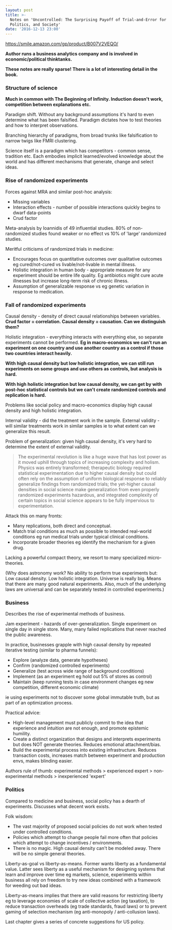 ```yaml
---
layout: post
title: >-
  Notes on 'Uncontrolled: The Surprising Payoff of Trial-and-Error for Business,
  Politics, and Society'
date: '2016-12-13 23:00'
---
```


<https://smile.amazon.com/gp/product/B007V2VEQO/>

__Author runs a business analytics company and is involved in economic/political thinktanks.__

__These notes are really sparse! There is a lot of interesting detail in the book.__

### Structure of science

__Much in common with The Beginning of Infinity. Induction doesn't work, competition between explanations etc.__

Paradigm shift. Without any background assumptions it's hard to even determine what has been falsified. Paradigm dictates how to test theories and how to interpret observations.

Branching hierarchy of paradigms, from broad trunks like falsification to narrow twigs like FMRI clustering. 

Science itself is a paradigm which has competitors - common sense, tradition etc. Each embodies implicit learned/evolved knowledge about the world and has different mechanisms that generate, change and select ideas.

### Rise of randomized experiments

Forces against MRA and similar post-hoc analysis:

* Missing variables
* Interaction effects - number of possible interactions quickly begins to dwarf data-points
* Crud factor

Meta-analysis by Ioannidis of 49 influential studies. 80% of non-randomized studies found weaker or no effect vs 10% of 'large' randomized studies.

Meritful criticisms of randomized trials in medicine:

* Encourages focus on quantitative outcomes over qualitative outcomes eg cured/not-cured vs livable/not-livable in mental illness.
* Holistic integration in human body - appropriate measure for any experiment should be entire life quality. Eg antibiotics might cure acute illnesses but increase long-term risk of chronic illness.
* Assumption of generalizable response vs eg genetic variation in response to medication.

### Fall of randomized experiments

Causal density - density of direct causal relationships between variables. __Crud factor = correlation. Causal density = causation. Can we distinguish them?__

Holistic integration - everything interacts with everything else, so separate experiments cannot be performed. __Eg in macro-economics we can't run an experiment on one country and use another country as a control if those two countries interact heavily.__

__With high causal density but low holistic integration, we can still run experiments on some groups and use others as controls, but analysis is hard.__

__With high holistic integration but low causal density, we can get by with post-hoc statistical controls but we can't create randomized controls and replication is hard.__

Problems like social policy and macro-economics display high causal density and high holistic integration.

Internal validity - did the treatment work in the sample. External validity - will similar treatments work in similar samples ie to what extent can we generalize this result.

Problem of generalization: given high causal density, it's very hard to determine the extent of external validity.

> The experimental revolution is like a huge wave that has lost power as it moved uphill through topics of increasing complexity and holism. Physics was entirely transformed; therapeutic biology required statistical experimentation due to higher causal density but could often rely on the assumption of uniform biological response to reliably generalize findings from randomized trials; the yet-higher causal densities in social science make generalization from even properly randomized experiments hazardous, and integrated complexity of certain topics in social science appears to be fully impervious to experimentation.

Attack this on many fronts:

* Many replications, both direct and conceptual.
* Match trial conditions as much as possible to intended real-world conditions eg run medical trials under typical clinical conditions.
* Incorporate broader theories eg identify the mechanism for a given drug.

Lacking a powerful compact theory, we resort to many specialized micro-theories. 

(Why does astronomy work? No ability to perform true experiments but: Low causal density. Low holistic integration. Universe is really big. Means that there are many good natural experiments. Also, much of the underlying laws are universal and can be separately tested in controlled experiments.)

### Business

Describes the rise of experimental methods of business. 

Jam experiment - hazards of over-generalization. Single experiment on single day in single store. Many, many failed replications that never reached the public awareness.
  
In practice, businesses grapple with high causal density by repeated iterative testing (similar to pharma funnels):

* Explore (analyze data, generate hypotheses)
* Confirm (randomized controlled experiments)
* Generalize (test across wide range of background conditions)
* Implement (as an experiment eg hold out 5% of stores as control)
* Maintain (keep running tests in case environment changes eg new competition, different economic climate)

ie using experiments not to discover some global immutable truth, but as part of an optimization process. 

Practical advice:

* High-level management must publicly commit to the idea that experience and intuition are not enough, and promote epistemic humility.
* Create a distinct organization that designs and interprets experiments but does NOT generate theories. Reduces emotional attachment/bias.
* Build the experimental process into existing infrastructure. Reduces transaction costs, increases match between experiment and production envs, makes blinding easier.

Authors rule of thumb: experimental methods > experienced expert > non-experimental methods > inexperienced 'expert'

### Politics

Compared to medicine and business, social policy has a dearth of experiments. Discusses what decent work exists.

Folk wisdom:

* The vast majority of proposed social policies do not work when tested under controlled conditions. 
* Policies which attempt to change people fail more often that policies which attempt to change incentives / environments.
* There is no magic. High causal density can't be modeled away. There will be no simple general theories.

Liberty-as-goal vs liberty-as-means. Former wants liberty as a fundamental value. Latter sees liberty as a useful mechanism for designing systems that learn and improve over time eg markets, science, experiments within business all rely on freedom to try new ideas combined with a framework for weeding out bad ideas.

Liberty-as-means implies that there are valid reasons for restricting liberty eg to leverage economies of scale of collective action (eg taxation), to reduce transaction overheads (eg trade standards, fraud laws) or to prevent gaming of selection mechanism (eg anti-monopoly / anti-collusion laws).

Last chapter gives a series of concrete suggestions for US policy.
